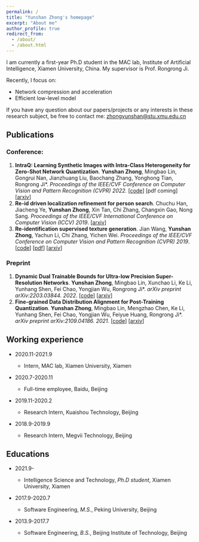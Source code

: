 ```yaml
---
permalink: /
title: "Yunshan Zhong's homepage"
excerpt: "About me"
author_profile: true
redirect_from: 
  - /about/
  - /about.html
---
```


 I am currently a first-year Ph.D student in the MAC lab, Institute of Artificial Intelligence, Xiamen University, China. My supervisor is Prof. Rongrong Ji. 

Recently, I focus on:

- Network compression and acceleration
- Efficient low-level model

If you have any question about our papers/projects or any interests in these research subject, be free to contact me: zhongyunshan@stu.xmu.edu.cn





## Publications

### Conference:

1. **IntraQ: Learning Synthetic Images with Intra-Class Heterogeneity for Zero-Shot Network Quantization**. **Yunshan Zhong**, Mingbao Lin, Gongrui Nan, Jianzhuang Liu, Baochang Zhang, Yonghong Tian, Rongrong Ji\*. *Proceedings of the IEEE/CVF Conference on Computer Vision and Pattern Recognition (CVPR) 2022.* [[code](https://github.com/zysxmu/IntraQ)] [pdf coming] [[arxiv](https://arxiv.org/abs/2111.09136)]
2. **Re-id driven localization refinement for person search**. Chuchu Han, Jiacheng Ye, **Yunshan Zhong**, Xin Tan, Chi Zhang, Changxin Gao, Nong Sang. *Proceedings of the IEEE/CVF International Conference on Computer Vision (ICCV) 2019*. [[arxiv]((https://arxiv.org/pdf/1909.08580))]
3. **Re-identification supervised texture generation**. Jian Wang, **Yunshan Zhong**, Yachun Li, Chi Zhang, Yichen Wei. *Proceedings of the IEEE/CVF Conference on Computer Vision and Pattern Recognition (CVPR) 2019*. [[code](https://github.com/yt4766269/TextureGeneration)] [[pdf](https://openaccess.thecvf.com/content_CVPR_2019/papers/Wang_Re-Identification_Supervised_Texture_Generation_CVPR_2019_paper.pdf)] [[arxiv](https://arxiv.org/abs/1904.03385)]



### Preprint

1. **Dynamic Dual Trainable Bounds for Ultra-low Precision Super-Resolution Networks**. **Yunshan Zhong**, Mingbao Lin, Xunchao Li, Ke Li, Yunhang Shen, Fei Chao, Yongjian Wu, Rongrong Ji\*. *arXiv preprint arXiv:2203.03844. 2022.* [[code](https://github.com/zysxmu/DDTB)] [[arxiv](https://arxiv.org/abs/2203.03844)]
2. **Fine-grained Data Distribution Alignment for Post-Training Quantization**. **Yunshan Zhong**, Mingbao Lin, Mengzhao Chen, Ke Li, Yunhang Shen, Fei Chao, Yongjian Wu, Feiyue Huang, Rongrong Ji\*. *arXiv preprint arXiv:2109.04186. 2021.* [[code](https://github.com/zysxmu/FDDA)] [[arxiv](https://arxiv.org/abs/2109.04186)]



## Working experience

- 2020.11-2021.9                        														       
  - Intern, MAC lab, Xiamen University, Xiamen
- 2020.7-2020.11                          																		      
  - Full-time employee, Baidu, Beijing

- 2019.11-2020.2                   														       
  - Research Intern, Kuaishou Technology, Beijing

- 2018.9-2019.9
  - Research Intern, Megvii Technology, Beijing



## Educations

- 2021.9-                						
  - Intelligence Science and Technology, *Ph.D student*, Xiamen University,  Xiamen

- 2017.9-2020.7     				   												
  - Software Engineering, *M.S.*, Peking University, Beijing

- 2013.9-2017.7 
  - Software Engineering, *B.S.*, Beijing Institute of Technology, Beijing

